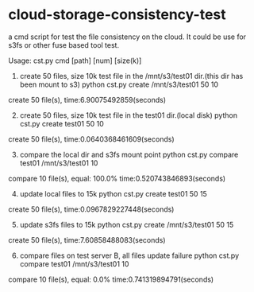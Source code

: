 cloud-storage-consistency-test
==============================

a cmd script for test the file consistency on the cloud. It could be use for s3fs or other fuse based tool test.

Usage: cst.py cmd [path] [num] [size(k)]

1. create 50 files, size 10k test file in the /mnt/s3/test01 dir.(this dir has been mount to s3)
python cst.py create /mnt/s3/test01 50 10

create 50 file(s), time:6.90075492859(seconds)

2. create 50 files, size 10k test file in the test01 dir.(local disk)
python cst.py create test01 50 10

create 50 file(s), time:0.0640368461609(seconds)

3. compare the local dir and s3fs mount point
python cst.py compare test01 /mnt/s3/test01 10

compare 10 file(s), equal: 100.0% time:0.520743846893(seconds)

4. update local files to 15k
python cst.py create test01 50 15 

create 50 file(s), time:0.0967829227448(seconds)

5. update s3fs files to 15k
python cst.py create /mnt/s3/test01 50 15

create 50 file(s), time:7.60858488083(seconds)

6. compare files on test server B, all files update failure
python cst.py compare test01 /mnt/s3/test01 10

compare 10 file(s), equal: 0.0% time:0.741319894791(seconds)

